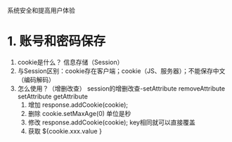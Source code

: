 系统安全和提高用户体验
# 1. 账号和密码保存
1. cookie是什么？ 信息存储（Session）
2. 与Session区别：cookie存在客户端；cookie（JS、服务器）；不能保存中文（编码解码）
3. 怎么使用？（增删改查）   session的增删改查-setAttribute removeAttribute setAttribute getAttribute
	1. 增加 response.addCookie(cookie);
	2. 删除 cookie.setMaxAge(0) 单位是秒
	3. 修改  response.addCookie(cookie);  key相同就可以直接覆盖
	4. 获取 ${cookie.xxx.value }